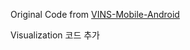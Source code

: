 Original Code from [VINS-Mobile-Android](https://github.com/jannismoeller/VINS-Mobile-Android)

Visualization 코드 추가